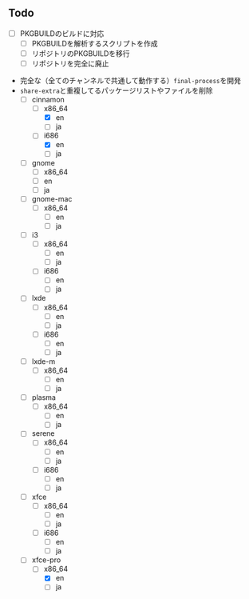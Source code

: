 ## Todo

- [ ] PKGBUILDのビルドに対応
  - [ ] PKGBUILDを解析するスクリプトを作成
  - [ ] リポジトリのPKGBUILDを移行
  - [ ] リポジトリを完全に廃止
- 完全な（全てのチャンネルで共通して動作する）`final-process`を開発
- `share-extra`と重複してるパッケージリストやファイルを削除
  - [ ] cinnamon
    - [ ] x86_64
      - [x] en
      - [ ] ja
    - [ ] i686
      - [x] en
      - [ ] ja
  - [ ] gnome
    - [ ] x86_64
    - [ ] en
    - [ ] ja
  - [ ] gnome-mac
    - [ ] x86_64
      - [ ] en
      - [ ] ja
  - [ ] i3
    - [ ] x86_64
      - [ ] en
      - [ ] ja
    - [ ] i686
      - [ ] en
      - [ ] ja
  - [ ] lxde
    - [ ] x86_64
      - [ ] en
      - [ ] ja
    - [ ] i686
      - [ ] en
      - [ ] ja
  - [ ] lxde-m
    - [ ] x86_64
      - [ ] en
      - [ ] ja
  - [ ] plasma
    - [ ] x86_64
      - [ ] en
      - [ ] ja
  - [ ] serene
    - [ ] x86_64
      - [ ] en
      - [ ] ja
    - [ ] i686
      - [ ] en
      - [ ] ja
  - [ ] xfce
    - [ ] x86_64
      - [ ] en
      - [ ] ja
    - [ ] i686
      - [ ] en
      - [ ] ja
  - [ ] xfce-pro
    - [ ] x86_64
      - [x] en
      - [ ] ja
